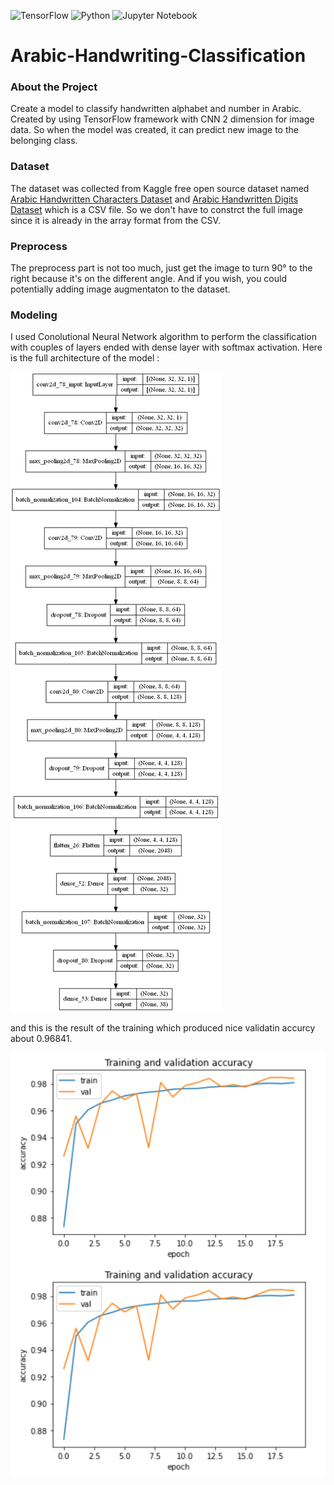 ![TensorFlow](https://img.shields.io/badge/TensorFlow-%23FF6F00.svg?style=for-the-badge&logo=TensorFlow&logoColor=white) ![Python](https://img.shields.io/badge/python-3670A0?style=for-the-badge&logo=python&logoColor=ffdd54) ![Jupyter Notebook](https://img.shields.io/badge/jupyter-%23FA0F00.svg?style=for-the-badge&logo=jupyter&logoColor=white)
# Arabic-Handwriting-Classification
### About the Project
Create a model to classify handwritten alphabet and number in Arabic. Created by using TensorFlow framework with CNN 2 dimension for image data. So when the model was created, it can predict new image to the belonging class.
### Dataset
The dataset was collected from Kaggle free open source dataset named [Arabic Handwritten Characters Dataset](https://www.kaggle.com/datasets/mloey1/ahcd1) and [Arabic Handwritten Digits Dataset](https://www.kaggle.com/datasets/mloey1/ahdd1) which is a CSV file. So we don't have to constrct the full image since it is already in the array format from the CSV.
### Preprocess
The preprocess part is not too much, just get the image to turn 90° to the right because it's on the different angle. And if you wish, you could potentially adding image augmentaton to the dataset.
### Modeling
I used Conolutional Neural Network algorithm to perform the classification with couples of layers ended with dense layer with softmax activation. Here is the full architecture of the model : 

![Model Architecture](https://github.com/lutfi640/Arabic-Handwriting-Classification/blob/main/Other/model.png)

and this is the result of the training which produced nice validatin accurcy about 0.96841.

![Training Curve](https://github.com/lutfi640/Arabic-Handwriting-Classification/blob/main/Other/Training%20curve.png)
